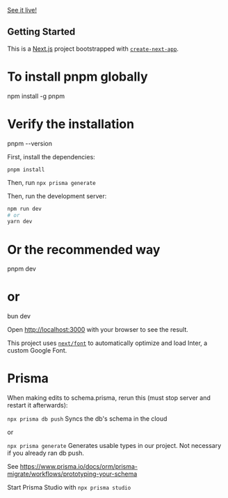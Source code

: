 [See it live!](https://swisshacks2024.vercel.app/)

## Getting Started

This is a [Next.js](https://nextjs.org/) project bootstrapped with [`create-next-app`](https://github.com/vercel/next.js/tree/canary/packages/create-next-app).

# To install pnpm globally
npm install -g pnpm

# Verify the installation
pnpm --version

First, install the dependencies:

```pnpm install```

Then, run
```npx prisma generate```

Then, run the development server:

```bash
npm run dev
# or
yarn dev
```
# Or the recommended way
pnpm dev
# or
bun dev


Open [http://localhost:3000](http://localhost:3000) with your browser to see the result.

This project uses [`next/font`](https://nextjs.org/docs/basic-features/font-optimization) to automatically optimize and load Inter, a custom Google Font.



# Prisma
When making edits to schema.prisma, rerun this (must stop server and restart it afterwards):

```npx prisma db push``` Syncs the db's schema in the cloud

or

```npx prisma generate``` Generates usable types in our project. Not necessary if you already ran db push.

See https://www.prisma.io/docs/orm/prisma-migrate/workflows/prototyping-your-schema


Start Prisma Studio with
```npx prisma studio```
